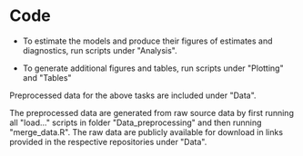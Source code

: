 # Code

- To estimate the models and produce their figures of estimates and diagnostics, run scripts under "Analysis".

- To generate additional figures and tables, run scripts under "Plotting" and "Tables"

Preprocessed data for the above tasks are included under "Data".

The preprocessed data are generated from raw source data by first running all "load..." scripts in folder "Data_preprocessing" and then running "merge_data.R".
The raw data are publicly available for download in links provided in the respective repositories under "Data".

